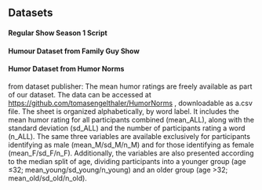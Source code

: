 ## Datasets
#### Regular Show Season 1 Script


#### Humour Dataset from Family Guy Show


#### Humor Dataset from Humor Norms

from dataset publisher: The mean humor ratings are freely available as part of our dataset. The data can be accessed at https://github.com/tomasengelthaler/HumorNorms , downloadable as a.csv file. The sheet is organized alphabetically, by word label. It includes the mean humor rating for all participants combined (mean_ALL), along with the standard deviation (sd_ALL) and the number of participants rating a word (n_ALL). The same three variables are available exclusively for participants identifying as male (mean_M/sd_M/n_M) and for those identifying as female (mean_F/sd_F/n_F). Additionally, the variables are also presented according to the median split of age, dividing participants into a younger group (age ≤32; mean_young/sd_young/n_young) and an older group (age >32; mean_old/sd_old/n_old).
